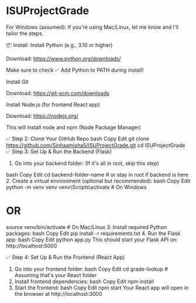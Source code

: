 # ISUProjectGrade
For Windows (assumed):
If you're using Mac/Linux, let me know and I'll tailor the steps.

📦 Install:
Install Python (e.g., 3.10 or higher)

Download: https://www.python.org/downloads/

Make sure to check ✅ Add Python to PATH during install!

Install Git

Download: https://git-scm.com/downloads

Install Node.js (for frontend React app)

Download: https://nodejs.org/

This will install node and npm (Node Package Manager)

✅ Step 2: Clone Your GitHub Repo
bash
Copy
Edit
git clone https://github.com/Sinhaamisha5/ISUProjectGrade.git
cd ISUProjectGrade
✅ Step 3: Set Up & Run the Backend (Flask)
1. Go into your backend folder:
(If it's all in root, skip this step)

bash
Copy
Edit
cd backend-folder-name  # or stay in root if backend is here
2. Create a virtual environment (optional but recommended):
bash
Copy
Edit
python -m venv venv
venv\Scripts\activate  # On Windows
# OR
source venv/bin/activate  # On Mac/Linux
3. Install required Python packages:
bash
Copy
Edit
pip install -r requirements.txt
4. Run the Flask app:
bash
Copy
Edit
python app.py
This should start your Flask API on:
http://localhost:5000

✅ Step 4: Set Up & Run the Frontend (React App)
1. Go into your frontend folder:
bash
Copy
Edit
cd grade-lookup  # Assuming that's your React folder
2. Install frontend dependencies:
bash
Copy
Edit
npm install
3. Start the frontend:
bash
Copy
Edit
npm start
Your React app will open in the browser at
http://localhost:3000
